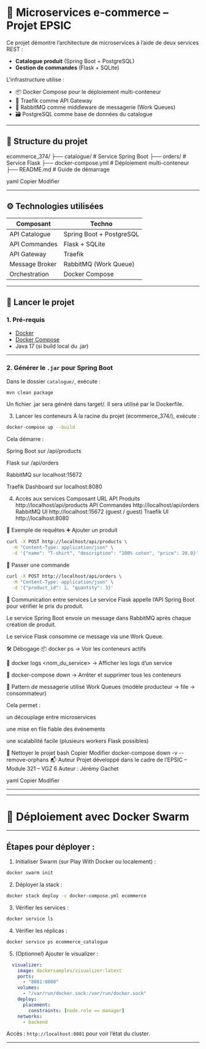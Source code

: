 # 🛒 Microservices e-commerce – Projet EPSIC

Ce projet démontre l’architecture de microservices à l’aide de deux services REST :
- **Catalogue produit** (Spring Boot + PostgreSQL)
- **Gestion de commandes** (Flask + SQLite)

L'infrastructure utilise :
- 📦 Docker Compose pour le déploiement multi-conteneur
- 🚪 Traefik comme API Gateway
- 🐰 RabbitMQ comme middleware de messagerie (Work Queues)
- 🗃️ PostgreSQL comme base de données du catalogue

---

## 📁 Structure du projet

ecommerce_374/
├── catalogue/ # Service Spring Boot
├── orders/ # Service Flask
├── docker-compose.yml # Déploiement multi-conteneur
├── README.md # Guide de démarrage

yaml
Copier
Modifier

---

## ⚙️ Technologies utilisées

| Composant       | Techno                    |
|----------------|---------------------------|
| API Catalogue   | Spring Boot + PostgreSQL |
| API Commandes   | Flask + SQLite           |
| API Gateway     | Traefik                  |
| Message Broker  | RabbitMQ (Work Queue)    |
| Orchestration   | Docker Compose           |

---

## 🚀 Lancer le projet

### 1. Pré-requis

- [Docker](https://www.docker.com/)
- [Docker Compose](https://docs.docker.com/compose/)
- Java 17 (si build local du .jar)

---

### 2. Générer le `.jar` pour Spring Boot

Dans le dossier `catalogue/`, exécute :

```bash
mvn clean package
```
Un fichier .jar sera généré dans target/. Il sera utilisé par le Dockerfile.

3. Lancer les conteneurs
À la racine du projet (ecommerce_374/), exécute :

```bash
docker-compose up --build
```
Cela démarre :

Spring Boot sur /api/products

Flask sur /api/orders

RabbitMQ sur localhost:15672

Traefik Dashboard sur localhost:8080

4. Accès aux services
Composant	URL
API Produits	http://localhost/api/products
API Commandes	http://localhost/api/orders
RabbitMQ UI	http://localhost:15672 (guest / guest)
Traefik UI	http://localhost:8080

🧪 Exemple de requêtes
➕ Ajouter un produit
```bash
curl -X POST http://localhost/api/products \
  -H "Content-Type: application/json" \
  -d '{"name": "T-shirt", "description": "100% coton", "price": 20.0}'
```
🧾 Passer une commande
```bash
curl -X POST http://localhost/api/orders \
  -H "Content-Type: application/json" \
  -d '{"product_id": 1, "quantity": 3}'
```
🔁 Communication entre services
Le service Flask appelle l’API Spring Boot pour vérifier le prix du produit.

Le service Spring Boot envoie un message dans RabbitMQ après chaque création de produit.

Le service Flask consomme ce message via une Work Queue.

🛠️ Débogage
📦 docker ps → Voir les conteneurs actifs

📜 docker logs <nom_du_service> → Afficher les logs d’un service

🧹 docker-compose down → Arrêter et supprimer tous les conteneurs

📘 Pattern de messagerie utilisé
Work Queues (modèle producteur → file → consommateur)

Cela permet :

un découplage entre microservices

une mise en file fiable des événements

une scalabilité facile (plusieurs workers Flask possibles)

🧹 Nettoyer le projet
bash
Copier
Modifier
docker-compose down -v --remove-orphans
📬 Auteur
Projet développé dans le cadre de l’EPSIC – Module 321 – VGZ 6
Auteur : Jérémy Gachet

yaml
Copier
Modifier

---





---
# 🚀 Déploiement avec Docker Swarm
---

## Étapes pour déployer :
1. Initialiser Swarm (sur Play With Docker ou localement) :
```bash
docker swarm init
```

2. Déployer la stack :
```bash
docker stack deploy -c docker-compose.yml ecommerce
```

3. Vérifier les services :
```bash
docker service ls
```

4. Vérifier les réplicas :
```bash
docker service ps ecommerce_catalogue
```

5. (Optionnel) Ajouter le visualizer :
```yaml
  visualizer:
    image: dockersamples/visualizer:latest
    ports:
      - "8081:8080"
    volumes:
      - "/var/run/docker.sock:/var/run/docker.sock"
    deploy:
      placement:
        constraints: [node.role == manager]
    networks:
      - backend
```
Accès : `http://localhost:8081` pour voir l’état du cluster.

---
